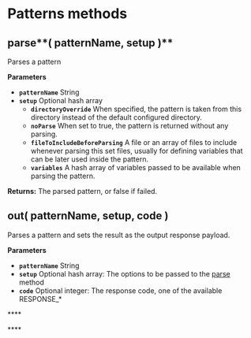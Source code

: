 # Patterns methods

## parse**\( patternName, setup \)**

Parses a pattern

**Parameters**

* **`patternName`** String
* **`setup`** Optional hash array
  * **`directoryOverride`** When specified, the pattern is taken from this directory instead of the default configured directory.
  * **`noParse`** When set to true, the pattern is returned without any parsing.
  * **`fileToIncludeBeforeParsing`** A file or an array of files to include whenever parsing this set files, usually for defining variables that can be later used inside the pattern.
  * **`variables`** A hash array of variables passed to be available when parsing the pattern.

**Returns:** The parsed pattern, or false if failed.

## out\( patternName, setup, code \)

Parses a pattern and sets the result as the output response payload.

**Parameters**

* **`patternName`** String
* **`setup`** Optional hash array: The options to be passed to the [parse](./#parse-patternname-setup) method
* **`code`** Optional integer: The response code, one of the available RESPONSE\_\*

\*\*\*\*

\*\*\*\*

